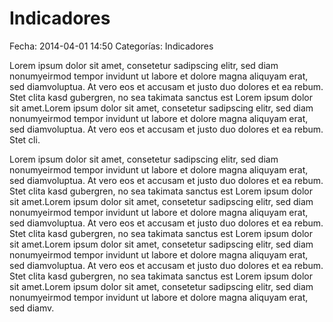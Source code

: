 Indicadores
===========

Fecha: 2014-04-01 14:50
Categorías: Indicadores

Lorem ipsum dolor sit amet, consetetur sadipscing elitr, sed diam nonumyeirmod tempor invidunt ut labore et dolore magna aliquyam erat, sed diamvoluptua. At vero eos et accusam et justo duo dolores et ea rebum. Stet clita kasd gubergren, no sea takimata sanctus est Lorem ipsum dolor sit amet.Lorem ipsum dolor sit amet, consetetur sadipscing elitr, sed diam nonumyeirmod tempor invidunt ut labore et dolore magna aliquyam erat, sed diamvoluptua. At vero eos et accusam et justo duo dolores et ea rebum. Stet cli.

<!-- break -->

Lorem ipsum dolor sit amet, consetetur sadipscing elitr, sed diam nonumyeirmod tempor invidunt ut labore et dolore magna aliquyam erat, sed diamvoluptua. At vero eos et accusam et justo duo dolores et ea rebum. Stet clita kasd gubergren, no sea takimata sanctus est Lorem ipsum dolor sit amet.Lorem ipsum dolor sit amet, consetetur sadipscing elitr, sed diam nonumyeirmod tempor invidunt ut labore et dolore magna aliquyam erat, sed diamvoluptua. At vero eos et accusam et justo duo dolores et ea rebum. Stet clita kasd gubergren, no sea takimata sanctus est Lorem ipsum dolor sit amet.Lorem ipsum dolor sit amet, consetetur sadipscing elitr, sed diam nonumyeirmod tempor invidunt ut labore et dolore magna aliquyam erat, sed diamvoluptua. At vero eos et accusam et justo duo dolores et ea rebum. Stet clita kasd gubergren, no sea takimata sanctus est Lorem ipsum dolor sit amet.Lorem ipsum dolor sit amet, consetetur sadipscing elitr, sed diam nonumyeirmod tempor invidunt ut labore et dolore magna aliquyam erat, sed diamv.
